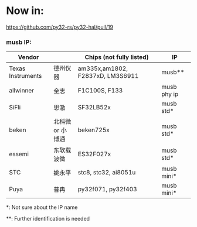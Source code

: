 # Now in:

https://github.com/py32-rs/py32-hal/pull/19


### musb IP:

| Vendor            |            | Chips (not fully listed)         | IP          |
| ----------------- | ---------- | -------------------------------- | ----------- |
| Texas Instruments | 德州仪器       | am335x,am1802, F2837xD, LM3S6911 | musb**      |
| allwinner         | 全志         | F1C100S, F133                    | musb phy ip |
| SiFli             | 思澈         | SF32LB52x                        | musb std*   |
| beken             | 北科微 or 小博通 | beken725x                        | musb std*   |
| essemi            | 东软载波微      | ES32F027x                        | musb std*   |
| STC               | 姚永平        | stc8, stc32, ai8051u             | musb mini*  |
| Puya              | 普冉         | py32f071, py32f403               | musb mini*  |

*: Not sure about the IP name

**: Further identification is needed
